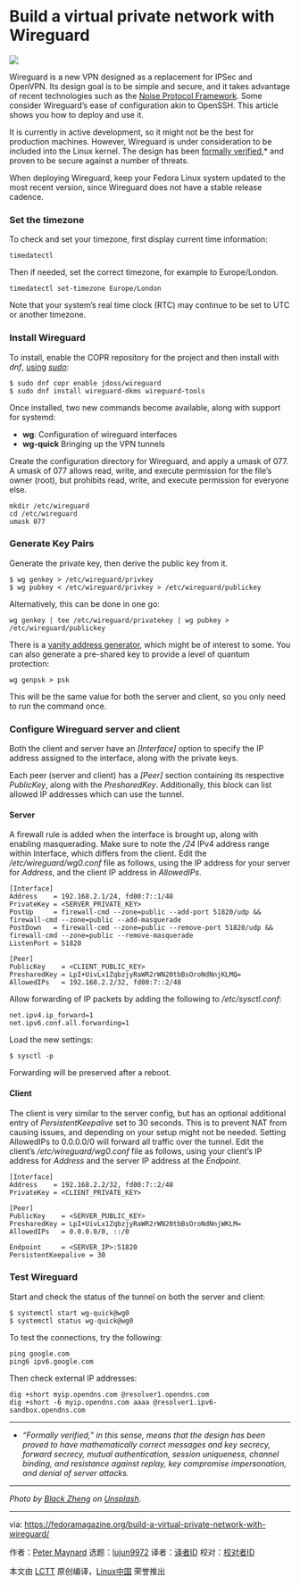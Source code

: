 [#]: collector: (lujun9972)
[#]: translator: ( )
[#]: reviewer: ( )
[#]: publisher: ( )
[#]: url: ( )
[#]: subject: (Build a virtual private network with Wireguard)
[#]: via: (https://fedoramagazine.org/build-a-virtual-private-network-with-wireguard/)
[#]: author: (Peter Maynard https://fedoramagazine.org/author/pmaynard/)

Build a virtual private network with Wireguard
======

![][1]

Wireguard is a new VPN designed as a replacement for IPSec and OpenVPN. Its design goal is to be simple and secure, and it takes advantage of recent technologies such as the [Noise Protocol Framework][2]. Some consider Wireguard’s ease of configuration akin to OpenSSH. This article shows you how to deploy and use it.

It is currently in active development, so it might not be the best for production machines. However, Wireguard is under consideration to be included into the Linux kernel. The design has been [formally verified][3],* and proven to be secure against a number of threats.

When deploying Wireguard, keep your Fedora Linux system updated to the most recent version, since Wireguard does not have a stable release cadence.

### Set the timezone

To check and set your timezone, first display current time information:

```
timedatectl
```

Then if needed, set the correct timezone, for example to Europe/London.

```
timedatectl set-timezone Europe/London
```

Note that your system’s real time clock (RTC) may continue to be set to UTC or another timezone.

### Install Wireguard

To install, enable the COPR repository for the project and then install with _dnf_, [using][4] _[sudo][4]_:

```
$ sudo dnf copr enable jdoss/wireguard
$ sudo dnf install wireguard-dkms wireguard-tools
```

Once installed, two new commands become available, along with support for systemd:

  * **wg**: Configuration of wireguard interfaces
  * **wg-quick** Bringing up the VPN tunnels



Create the configuration directory for Wireguard, and apply a umask of 077. A umask of 077 allows read, write, and execute permission for the file’s owner (root), but prohibits read, write, and execute permission for everyone else.

```
mkdir /etc/wireguard
cd /etc/wireguard
umask 077
```

### Generate Key Pairs

Generate the private key, then derive the public key from it.

```
$ wg genkey > /etc/wireguard/privkey
$ wg pubkey < /etc/wireguard/privkey > /etc/wireguard/publickey
```

Alternatively, this can be done in one go:

```
wg genkey | tee /etc/wireguard/privatekey | wg pubkey > /etc/wireguard/publickey
```

There is a [vanity address generator][5], which might be of interest to some. You can also generate a pre-shared key to provide a level of quantum protection:

```
wg genpsk > psk
```

This will be the same value for both the server and client, so you only need to run the command once.

### Configure Wireguard server and client

Both the client and server have an _[Interface]_ option to specify the IP address assigned to the interface, along with the private keys.

Each peer (server and client) has a _[Peer]_ section containing its respective _PublicKey_, along with the _PresharedKey_. Additionally, this block can list allowed IP addresses which can use the tunnel.

#### Server

A firewall rule is added when the interface is brought up, along with enabling masquerading. Make sure to note the _/24_ IPv4 address range within Interface, which differs from the client. Edit the _/etc/wireguard/wg0.conf_ file as follows, using the IP address for your server for _Address_, and the client IP address in _AllowedIPs_.

```
[Interface]
Address    = 192.168.2.1/24, fd00:7::1/48
PrivateKey = <SERVER_PRIVATE_KEY>
PostUp     = firewall-cmd --zone=public --add-port 51820/udp && firewall-cmd --zone=public --add-masquerade
PostDown   = firewall-cmd --zone=public --remove-port 51820/udp && firewall-cmd --zone=public --remove-masquerade
ListenPort = 51820

[Peer]
PublicKey    = <CLIENT_PUBLIC_KEY>
PresharedKey = LpI+UivLx1ZqbzjyRaWR2rWN20tbBsOroNdNnjKLMQ=
AllowedIPs   = 192.168.2.2/32, fd00:7::2/48
```

Allow forwarding of IP packets by adding the following to _/etc/sysctl.conf_:

```
net.ipv4.ip_forward=1
net.ipv6.conf.all.forwarding=1
```

Load the new settings:

```
$ sysctl -p
```

Forwarding will be preserved after a reboot.

#### Client

The client is very similar to the server config, but has an optional additional entry of _PersistentKeepalive_ set to 30 seconds. This is to prevent NAT from causing issues, and depending on your setup might not be needed. Setting AllowedIPs to 0.0.0.0/0 will forward all traffic over the tunnel. Edit the client’s _/etc/wireguard/wg0.conf_ file as follows, using your client’s IP address for _Address_ and the server IP address at the _Endpoint_.

```
[Interface]
Address    = 192.168.2.2/32, fd00:7::2/48
PrivateKey = <CLIENT_PRIVATE_KEY>

[Peer]
PublicKey    = <SERVER_PUBLIC_KEY>
PresharedKey = LpI+UivLx1ZqbzjyRaWR2rWN20tbBsOroNdNnjWKLM=
AllowedIPs   = 0.0.0.0/0, ::/0

Endpoint     = <SERVER_IP>:51820
PersistentKeepalive = 30
```

### Test Wireguard

Start and check the status of the tunnel on both the server and client:

```
$ systemctl start wg-quick@wg0
$ systemctl status wg-quick@wg0
```

To test the connections, try the following:

```
ping google.com
ping6 ipv6.google.com
```

Then check external IP addresses:

```
dig +short myip.opendns.com @resolver1.opendns.com
dig +short -6 myip.opendns.com aaaa @resolver1.ipv6-sandbox.opendns.com
```

* * *

* _“Formally verified,” in this sense, means that the design has been proved to have mathematically correct messages and key secrecy, forward secrecy, mutual authentication, session uniqueness, channel binding, and resistance against replay, key compromise impersonation, and denial of server attacks._

* * *

_Photo by _[_Black Zheng_][6]_ on [Unsplash][6]_.

--------------------------------------------------------------------------------

via: https://fedoramagazine.org/build-a-virtual-private-network-with-wireguard/

作者：[Peter Maynard][a]
选题：[lujun9972][b]
译者：[译者ID](https://github.com/译者ID)
校对：[校对者ID](https://github.com/校对者ID)

本文由 [LCTT](https://github.com/LCTT/TranslateProject) 原创编译，[Linux中国](https://linux.cn/) 荣誉推出

[a]: https://fedoramagazine.org/author/pmaynard/
[b]: https://github.com/lujun9972
[1]: https://fedoramagazine.org/wp-content/uploads/2019/10/wireguard-816x345.jpg
[2]: http://www.noiseprotocol.org/
[3]: https://hal.inria.fr/hal-02100345
[4]: https://fedoramagazine.org/howto-use-sudo/
[5]: https://github.com/warner/wireguard-vanity-address
[6]: https://unsplash.com/@blackzheng?utm_source=unsplash&utm_medium=referral&utm_content=creditCopyText
